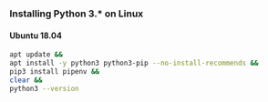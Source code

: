 ### __Installing Python 3.* on Linux__

#### Ubuntu 18.04
```bash
apt update &&
apt install -y python3 python3-pip --no-install-recommends &&
pip3 install pipenv &&
clear &&
python3 --version
```
